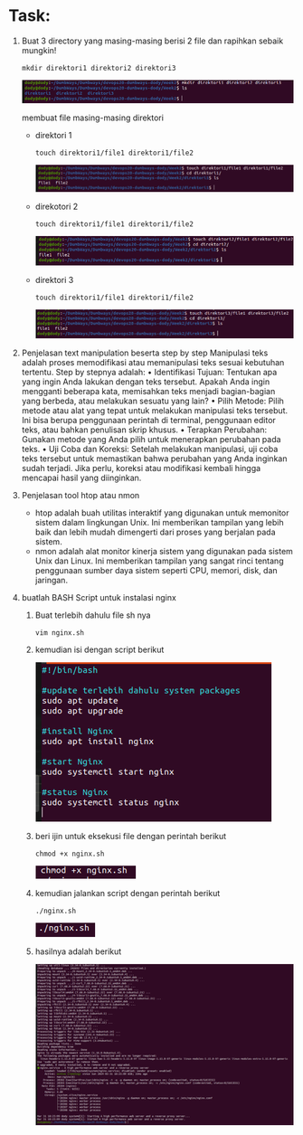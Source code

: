 # Task:
1. Buat 3 directory yang masing-masing berisi 2 file dan rapihkan sebaik mungkin!
   ```
   mkdir direktori1 direktori2 direktori3
   ```
   ![Text Alternatif](foto/1.png)

   membuat file masing-masing direktori
   - direktori 1
     
     ```
     touch direktori1/file1 direktori1/file2
     ```
   
     ![Text Alternatif](foto/2.png)

   - direkotori 2
     ```
     touch direktori1/file1 direktori1/file2
     ```

     ![Text Alternatif](foto/3.png)
     
   - direktori 3
     ```
     touch direktori1/file1 direktori1/file2
     ```

     ![Text Alternatif](foto/4.png)

   
2. Penjelasan text manipulation beserta step by step
   Manipulasi teks adalah proses memodifikasi atau memanipulasi teks sesuai kebutuhan tertentu.
   Step by stepnya adalah:
    • Identifikasi Tujuan: Tentukan apa yang ingin Anda lakukan dengan teks tersebut. Apakah Anda ingin mengganti beberapa kata, memisahkan teks menjadi bagian-bagian yang berbeda, atau melakukan sesuatu yang lain?
    • Pilih Metode: Pilih metode atau alat yang tepat untuk melakukan manipulasi teks tersebut. Ini bisa berupa penggunaan perintah di terminal, penggunaan editor teks, atau bahkan penulisan skrip khusus.
    • Terapkan Perubahan: Gunakan metode yang Anda pilih untuk menerapkan perubahan pada teks. 
    • Uji Coba dan Koreksi: Setelah melakukan manipulasi, uji coba teks tersebut untuk memastikan bahwa perubahan yang Anda inginkan sudah terjadi. Jika perlu, koreksi atau modifikasi kembali hingga mencapai hasil yang diinginkan.
3. Penjelasan tool htop atau nmon
   * htop adalah buah utilitas interaktif yang digunakan untuk memonitor sistem dalam lingkungan Unix. Ini memberikan tampilan yang lebih baik dan lebih mudah dimengerti dari proses yang berjalan pada sistem.
   * nmon adalah alat monitor kinerja sistem yang digunakan pada sistem Unix dan Linux. Ini memberikan tampilan yang sangat rinci tentang penggunaan sumber daya sistem seperti CPU, memori, disk, dan jaringan.
4. buatlah BASH Script untuk instalasi nginx
   1) Buat terlebih dahulu file sh nya
      ```
      vim nginx.sh
      ```
   3) kemudian isi dengan script berikut
      
      ![Text Alternatif](foto/5.png)
      
   5) beri ijin untuk eksekusi file dengan perintah berikut
      ```
      chmod +x nginx.sh
      ```
      
      ![Text Alternatif](foto/6.png)
      
   7) kemudian jalankan script dengan perintah berikut
      ```
      ./nginx.sh
      ```
      
      ![Text Alternatif](foto/7.png)
      
   9) hasilnya adalah berikut

      ![Text Alternatif](foto/8.png)
